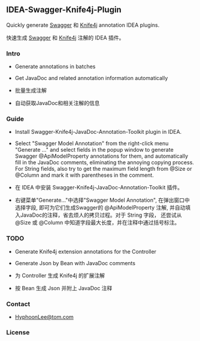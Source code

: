 ## IDEA-Swagger-Knife4j-Plugin
Quickly generate [Swagger](https://io.swagger) 和 [Knife4j](https://doc.xiaominfo.com/) annotation IDEA plugins.

快速生成 [Swagger](https://io.swagger) 和 [Knife4j](https://doc.xiaominfo.com/) 注解的 IDEA 插件。

### Intro
- Generate annotations in batches
- Get JavaDoc and related annotation information automatically

- 批量生成注解
- 自动获取JavaDoc和相关注解的信息

### Guide
- Install Swagger-Knife4j-JavaDoc-Annotation-Toolkit plugin in IDEA.
- Select "Swagger Model Annotation" from the right-click menu "Generate ..." and select fields in the popup window to generate Swagger @ApiModelProperty annotations for them, and automatically fill in the JavaDoc comments, eliminating the annoying copying process. For String fields, also try to get the maximum field length from @Size or @Column and mark it with parentheses in the comment.

- 在 IDEA 中安装 Swagger-Knife4j-JavaDoc-Annotation-Toolkit 插件。
- 右键菜单"Generate..."中选择"Swagger Model Annotation", 在弹出窗口中选择字段, 即可为它们生成Swagger的 @ApiModelProperty 注解, 并自动填入JavaDoc的注释，省去烦人的拷贝过程。对于 String 字段， 还尝试从 @Size 或 @Column 中知道字段最大长度，并在注释中通过括号标注。

### TODO
- Generate Knife4j extension annotations for the Controller
- Generate Json by Bean with JavaDoc comments

- 为 Controller 生成 Knife4j 的扩展注解
- 按 Bean 生成 Json 并附上 JavaDoc 注释


### Contact
- HyphoonLee@tom.com

### License